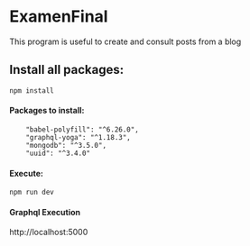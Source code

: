 # ExamenFinal

This program is useful to create and consult posts from a blog

## Install all packages:
```
npm install
```
#### Packages to install:
```
    "babel-polyfill": "^6.26.0",
    "graphql-yoga": "^1.18.3",
    "mongodb": "^3.5.0",
    "uuid": "^3.4.0"
```
#### Execute:
```
npm run dev
```

#### Graphql Execution
http://localhost:5000

